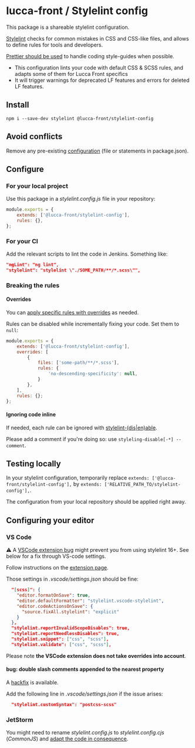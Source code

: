 # lucca-front / Stylelint config

This package is a shareable stylelint configuration.

[Stylelint](https://stylelint.io/) checks for common mistakes in CSS and CSS-like files, and allows to define rules for tools and developers.

[Prettier should be used](https://stylelint.io/#how-itll-help-you) to handle coding style-guides when possible.

* This configuration lints your code with default CSS & SCSS rules, and adapts some of them for Lucca Front specifics
* It will trigger warnings for deprecated LF features and errors for deleted LF features.

## Install

```
npm i --save-dev stylelint @lucca-front/stylelint-config
```

## Avoid conflicts

Remove any pre-existing [configuration](https://stylelint.io/user-guide/configure) (file or statements in package.json).

## Configure

### For your local project

Use this package in a _stylelint.config.js_ file in your repository:

```js
module.exports = {
	extends: ['@lucca-front/stylelint-config'],
	rules: {},
};
```

### For your CI

Add the relevant scripts to lint the code in Jenkins. Something like:

```json
"ngLint": "ng lint",
"stylelint": "stylelint \"./SOME_PATH/**/*.scss\"",
```

### Breaking the rules

#### Overrides

You can [apply specific rules with overrides](https://stylelint.io/user-guide/configure/#overrides) as needed.

Rules can be disabled while incrementally fixing your code. Set them to `null`:

```js
module.exports = {
	extends: ['@lucca-front/stylelint-config'],
	overrides: [
		{
			files: ['some-path/**/*.scss'],
			rules: {
				'no-descending-specificity': null,
			}
		},
	],
	rules: {};
};
```

#### Ignoring code inline

If needed, each rule can be ignored with [stylelint-(dis|en)able](https://stylelint.io/user-guide/ignore-code).

Please add a comment if you're doing so: use `styleling-disable[-*] -- comment`.

## Testing locally

In your stylelint configuration, temporarily replace `extends: ['@lucca-front/stylelint-config'],` by `extends: ['RELATIVE_PATH_TO/stylelint-config'],`.

The configuration from your local repository should be applied right away.

## Configuring your editor

### VS Code

⚠️ A [VSCode extension bug](https://github.com/stylelint/vscode-stylelint/issues/490#issuecomment-1966934533) might prevent you from using stylelint 16+. See below for a fix through VS-code settings.

Follow instructions on the [extension page](https://marketplace.visualstudio.com/items?itemName=stylelint.vscode-stylelint).

Those settings in _.vscode/settings.json_ should be fine:

```json
  "[scss]": {
    "editor.formatOnSave": true,
    "editor.defaultFormatter": "stylelint.vscode-stylelint",
    "editor.codeActionsOnSave": {
      "source.fixAll.stylelint": "explicit"
    }
  },
  "stylelint.reportInvalidScopeDisables": true,
  "stylelint.reportNeedlessDisables": true,
  "stylelint.snippet": ["css", "scss"],
  "stylelint.validate": ["css", "scss"],
```

Please note **the VSCode extension does not take overrides into account**.

#### bug: double slash comments appended to the nearest property

A [hackfix](https://github.com/stylelint/vscode-stylelint/issues/490#issuecomment-2156218548) is available.

Add the following line in _.vscode/settings.json_ if the issue arises:

```json
  "stylelint.customSyntax": "postcss-scss"
```


### JetStorm

You might need to rename _stylelint.config.js_ to _stylelint.config.cjs_ (_CommonJS_) and [adapt the code in consequence](https://stylelint.io/user-guide/configure).
